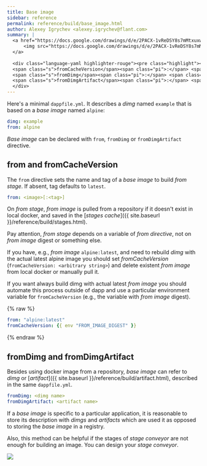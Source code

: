```yaml
---
title: Base image
sidebar: reference
permalink: reference/build/base_image.html
author: Alexey Igrychev <alexey.igrychev@flant.com>
summary: |
  <a href="https://docs.google.com/drawings/d/e/2PACX-1vReDSY8s7mMtxuxwDTwtPLFYjEXePaoIB-XbEZcunJGNEHrLbrb9aFxyOoj_WeQe0XKQVhq7RWnG3Eq/pub?w=2031&amp;h=144" data-featherlight="image">
      <img src="https://docs.google.com/drawings/d/e/2PACX-1vReDSY8s7mMtxuxwDTwtPLFYjEXePaoIB-XbEZcunJGNEHrLbrb9aFxyOoj_WeQe0XKQVhq7RWnG3Eq/pub?w=1016&amp;h=72">
  </a>
      
  <div class="language-yaml highlighter-rouge"><pre class="highlight"><code><span class="s">from</span><span class="pi">:</span> <span class="s">&lt;image[:&lt;tag&gt;]&gt;</span>
  <span class="s">fromCacheVersion</span><span class="pi">:</span> <span class="s">&lt;arbitrary string&gt;</span>
  <span class="s">fromDimg</span><span class="pi">:</span> <span class="s">&lt;dimg name&gt;</span>
  <span class="s">fromDimgArtifact</span><span class="pi">:</span> <span class="s">&lt;artifact name&gt;</span></code></pre>
  </div>
---
```


Here's a minimal `dappfile.yml`. It describes a _dimg_ named `example` that is based on a _base image_ named `alpine`:

```yaml
dimg: example
from: alpine
```

_Base image_ can be declared with `from`, `fromDimg` or `fromDimgArtifact` directive.   

## from and fromCacheVersion

The `from` directive sets the name and tag of a _base image_ to build _from stage_. If absent, tag defaults to `latest`.

```yaml
from: <image>[:<tag>]
```

On _from stage_, _from image_ is pulled from a repository if it doesn't exist in local docker, and saved in the [_stages cache_]({{ site.baseurl }}/reference/build/stages.html).

Pay attention, _from stage_ depends on a variable of _from directive_, not on _from image_ digest or something else. 

If you have, e.g., _from image_ `alpine:latest`, and need to rebuild _dimg_ with the actual latest alpine image you should set _fromCacheVersion_ (`fromCacheVersion: <arbitrary string>`) and delete existent _from image_ from local docker or manually pull it. 

If you want always build dimg with actual latest _from image_ you should automate this process outside of dapp and use a particular environment variable for `fromCacheVersion` (e.g., the variable with _from image_ digest).

{% raw %}
```yaml
from: "alpine:latest"
fromCacheVersion: {{ env "FROM_IMAGE_DIGEST" }}
```
{% endraw %}

## fromDimg and fromDimgArtifact

Besides using docker image from a repository, _base image_ can refer to _dimg_ or [_artifact_]({{ site.baseurl }}/reference/build/artifact.html), described in the same `dappfile.yml`.

```yaml
fromDimg: <dimg name>
fromDimgArtifact: <artifact name>
```

If a _base image_ is specific to a particular application,
it is reasonable to store its description with _dimgs_ and _artifacts_ which are used it as opposed to storing the _base image_ in a registry.

Also, this method can be helpful if the stages of _stage conveyor_ are not enough for building an image. You can design your _stage conveyor_.

<a href="https://docs.google.com/drawings/d/e/2PACX-1vQFIMrYCWTPiLImK3QSDl-b_Ch_mEIy8zCK-S_v6oeeuz6UXISDxXVcXqHO2wH1Oa9Y9RJIQU33rRfE/pub?w=1629&amp;h=1435" data-featherlight="image">
<img src="https://docs.google.com/drawings/d/e/2PACX-1vQFIMrYCWTPiLImK3QSDl-b_Ch_mEIy8zCK-S_v6oeeuz6UXISDxXVcXqHO2wH1Oa9Y9RJIQU33rRfE/pub?w=900&amp;h=793">
</a>
